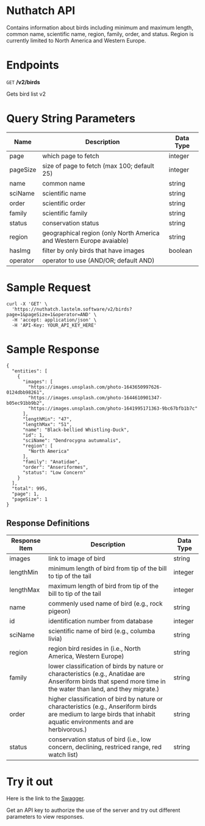 # Nuthatch API
Contains information about birds including minimum and maximum length, common name, scientific name, region, family, order, and status. Region is currently limited to North America and Western Europe. 

# Endpoints
`GET` **/v2/birds**

Gets bird list v2

# Query String Parameters

| Name  | Description | Data Type |
| ----- | ----------- | --- |
| page  | which page to fetch | integer |
| pageSize  | size of page to fetch (max 100; default 25) | integer |
| name | common name| string |
| sciName | scientific name | string |
| order | scientific order | string |
| family | scientific family | string |
|status | conservation status | string |
|region | geographical region (only North America and Western Europe avaiable) | string |
| hasImg | filter by only birds that have images | boolean
| operator | operator to use (AND/OR; default AND) | 


# Sample Request
```
curl -X 'GET' \
  'https://nuthatch.lastelm.software/v2/birds?page=1&pageSize=1&operator=AND' \
  -H 'accept: application/json' \
  -H 'API-Key: YOUR_API_KEY_HERE'
```

# Sample Response
```
{
  "entities": [
    {
      "images": [
        "https://images.unsplash.com/photo-1643650997626-0124dbb98261",
        "https://images.unsplash.com/photo-1644610901347-b05ec91bb9b2",
        "https://images.unsplash.com/photo-1641995171363-9bc67bfb1b7c"
      ],
      "lengthMin": "47",
      "lengthMax": "51",
      "name": "Black-bellied Whistling-Duck",
      "id": 1,
      "sciName": "Dendrocygna autumnalis",
      "region": [
        "North America"
      ],
      "family": "Anatidae",
      "order": "Anseriformes",
      "status": "Low Concern"
    }
  ],
  "total": 995,
  "page": 1,
  "pageSize": 1
}
```

## Response Definitions

| Response Item | Description | Data Type |
| --- | --- | --- |
| images | link to image of bird | string |
| lengthMin | minimum length of bird from tip of the bill to tip of the tail | integer |
| lengthMax | maximum length of bird from tip of the bill to tip of the tail | integer |
| name | commenly used name of bird (e.g., rock pigeon) | string |
| id | identification number from database | integer |
| sciName | scientific name of bird (e.g., columba livia) | string |
| region | region bird resides in (i.e., North America, Western Europe) | string |
| family | lower classification of birds by nature or characteristics (e.g., Anatidae are Anseriform birds that spend more time in the water than land, and they migrate.)| string |
| order | higher classification of bird by nature or characteristics (e.g., Anseriform birds are medium to large birds that inhabit aquatic environments and are herbivorous.) | string |
| status | conservation status of bird (i.e., low concern, declining, restriced range, red watch list) | string |

# Try it out
Here is the link to the [Swagger](https://nuthatch.lastelm.software/swagger.html). 


Get an API key to authorize the use of the server and try out different parameters to view responses. 